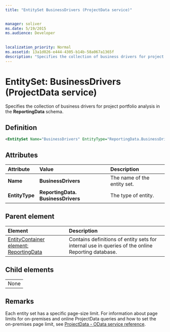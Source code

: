```yaml
---
title: "EntitySet BusinessDrivers (ProjectData service)"

 
manager: soliver
ms.date: 5/19/2015
ms.audience: Developer
 
 
localization_priority: Normal
ms.assetid: 13a1d026-e444-4305-b14b-58a067a1365f
description: "Specifies the collection of business drivers for project portfolio analysis in the ReportingData schema."
---
```


# EntitySet: BusinessDrivers (ProjectData service)

Specifies the collection of business drivers for project portfolio analysis in the **ReportingData** schema. 
  
## Definition

```XML
<EntitySet Name="BusinessDrivers" EntityType="ReportingData.BusinessDrivers" />
```

## Attributes

|**Attribute**|**Value**|**Description**|
|:-----|:-----|:-----|
|**Name** <br/> |**BusinessDrivers** <br/> |The name of the entity set.  <br/> |
|**EntityType** <br/> |**ReportingData. BusinessDrivers** <br/> |The type of entity.  <br/> |
   
## Parent element

|**Element**|**Description**|
|:-----|:-----|
|[EntityContainer element: ReportingData](entitycontainer-reportingdata-projectdata-service.md) <br/> |Contains definitions of entity sets for internal use in queries of the online Reporting database.  <br/> |
   
## Child elements

||
|:-----|
|None |
   
## Remarks

Each entity set has a specific page-size limit. For information about page limits for on-premises and online ProjectData queries and how to set the on-premises page limit, see [ProjectData - OData service reference](projectdataproject-odata-service-reference.md).
  

